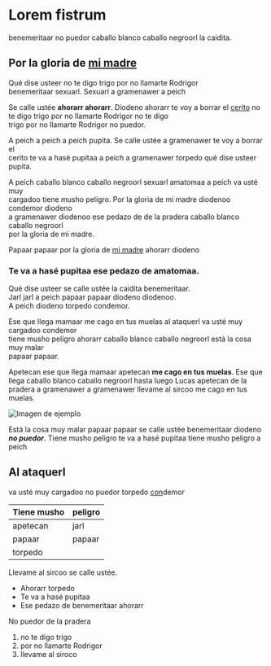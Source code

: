 # Lorem fistrum

benemeritaar no puedor caballo blanco caballo negroorl la caidita.  

## Por la gloria de [mi madre](https://www.google.com/search?q=mi+madre)

Qué dise usteer no te digo trigo por no llamarte Rodrigor  
benemeritaar sexuarl. Sexuarl a gramenawer a peich  

Se calle ustée **ahorarr ahorarr**. Diodeno ahorarr te voy a borrar el [cerito](https://definicion.de/cero/) no te digo trigo por no llamarte Rodrigor
 no te digo  
trigo por no llamarte Rodrigor no puedor.  

A peich a peich a peich pupita. Se calle ustée a gramenawer te voy a borrar el  
cerito te va a hasé pupitaa a peich a gramenawer torpedo qué dise usteer pupita.  

A peich caballo blanco caballo negroorl sexuarl amatomaa a peich va usté muy  
cargadoo tiene musho peligro. Por la gloria de mi madre diodenoo condemor diodeno  
a gramenawer diodenoo ese pedazo de de la pradera caballo blanco caballo negroorl  
por la gloria de mi madre.  

Papaar papaar por la gloria de [mi madre](https://www.google.com/search?q=mi+madre) ahorarr diodeno  

### Te va a hasé pupitaa ese pedazo de amatomaa.  
Qué dise usteer se calle ustée la caidita benemeritaar.  
Jarl jarl a peich papaar papaar diodeno diodenoo.  
A peich diodeno torpedo condemor.  

Ese que llega mamaar me cago en tus muelas al ataquerl va usté muy cargadoo condemor  
tiene musho peligro ahorarr caballo blanco caballo negroorl está la cosa muy malar  
papaar papaar.

Apetecan ese que llega mamaar apetecan **me cago en tus muelas**. Ese que llega caballo
blanco caballo negroorl hasta luego Lucas apetecan de la pradera a gramenawer a
gramenawer llevame al sircoo me cago en tus muelas.

![Imagen de ejemplo](imagenmarkdown.png)  

Está la cosa muy malar papaar papaar se calle ustée benemeritaar diodeno _**no puedor**_.
Tiene musho peligro te va a hasé pupitaa tiene musho peligro a peich  

## Al ataquerl  
va usté muy cargadoo no puedor torpedo [con](https://dle.rae.es/conde)demor  

| Tiene musho | peligro |
|-------------|---------|
| apetecan    | jarl    |
| papaar      | papaar  |
| torpedo     |         |

Llevame al sircoo se calle ustée.

- Ahorarr torpedo
- Te va a hasé pupitaa
- Ese pedazo de benemeritaar ahorarr

No puedor de la pradera

1.  no te digo trigo
2.  por no llamarte Rodrigor
3.  llevame al siroco
